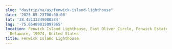 ```yaml
---
slug: "daytrip/na/us/fenwick-island-lighthouse"
date: '2025-05-23T00:00:00'
lat: '38.45133249080284'
lng: '-75.05489015097965'
location: Fenwick Island Lighthouse, East Oliver Circle, Fenwick Estates, Sussex County,
  Delaware, 19974, United States
title: Fenwick Island Lighthouse
---
```



